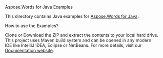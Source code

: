 Aspose.Words for Java Examples

This directory contains Java examples for [Aspose.Words for Java](https://www.aspose.com/products/words/java).

How to use the Examples?

Clone or Download the ZIP and extract the contents to your local hard drive. This project uses Maven build system and can be opened in any modern IDE like IntelliJ IDEA, Eclipse or NetBeans. For more details, visit our [Documentation website](https://docs.aspose.com//display/wordsjava/How+to+Run+the+Examples).
